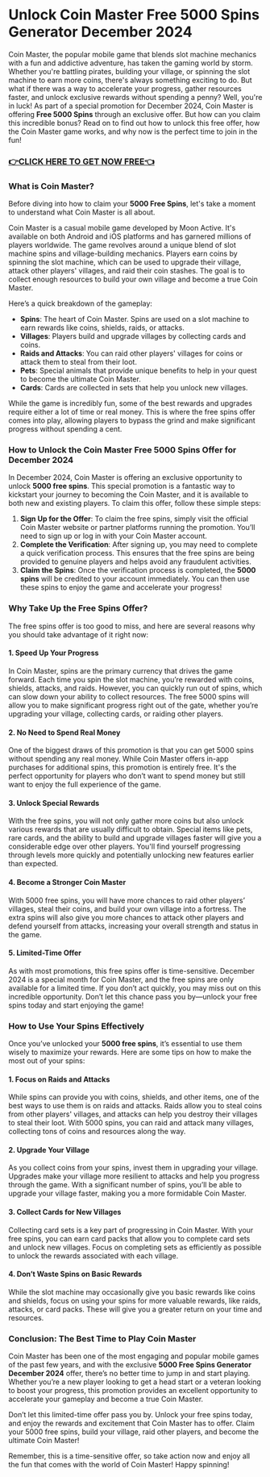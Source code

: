 # Unlock Coin Master Free 5000 Spins Generator December 2024

Coin Master, the popular mobile game that blends slot machine mechanics with a fun and addictive adventure, has taken the gaming world by storm. Whether you're battling pirates, building your village, or spinning the slot machine to earn more coins, there's always something exciting to do. But what if there was a way to accelerate your progress, gather resources faster, and unlock exclusive rewards without spending a penny? Well, you're in luck! As part of a special promotion for December 2024, Coin Master is offering **Free 5000 Spins** through an exclusive offer. But how can you claim this incredible bonus? Read on to find out how to unlock this free offer, how the Coin Master game works, and why now is the perfect time to join in the fun!

### [👉CLICK HERE TO GET NOW FREE👈](https://freeforyou.xyz/cms/)

### What is Coin Master?

Before diving into how to claim your **5000 Free Spins**, let's take a moment to understand what Coin Master is all about.

Coin Master is a casual mobile game developed by Moon Active. It's available on both Android and iOS platforms and has garnered millions of players worldwide. The game revolves around a unique blend of slot machine spins and village-building mechanics. Players earn coins by spinning the slot machine, which can be used to upgrade their village, attack other players' villages, and raid their coin stashes. The goal is to collect enough resources to build your own village and become a true Coin Master.

Here’s a quick breakdown of the gameplay:

- **Spins**: The heart of Coin Master. Spins are used on a slot machine to earn rewards like coins, shields, raids, or attacks.
- **Villages**: Players build and upgrade villages by collecting cards and coins.
- **Raids and Attacks**: You can raid other players' villages for coins or attack them to steal from their loot.
- **Pets**: Special animals that provide unique benefits to help in your quest to become the ultimate Coin Master.
- **Cards**: Cards are collected in sets that help you unlock new villages.

While the game is incredibly fun, some of the best rewards and upgrades require either a lot of time or real money. This is where the free spins offer comes into play, allowing players to bypass the grind and make significant progress without spending a cent.

### How to Unlock the Coin Master Free 5000 Spins Offer for December 2024

In December 2024, Coin Master is offering an exclusive opportunity to unlock **5000 free spins**. This special promotion is a fantastic way to kickstart your journey to becoming the Coin Master, and it is available to both new and existing players. To claim this offer, follow these simple steps:

1. **Sign Up for the Offer**: To claim the free spins, simply visit the official Coin Master website or partner platforms running the promotion. You’ll need to sign up or log in with your Coin Master account. 
2. **Complete the Verification**: After signing up, you may need to complete a quick verification process. This ensures that the free spins are being provided to genuine players and helps avoid any fraudulent activities.
3. **Claim the Spins**: Once the verification process is completed, the **5000 spins** will be credited to your account immediately. You can then use these spins to enjoy the game and accelerate your progress!

### Why Take Up the Free Spins Offer?

The free spins offer is too good to miss, and here are several reasons why you should take advantage of it right now:

#### 1. **Speed Up Your Progress**
In Coin Master, spins are the primary currency that drives the game forward. Each time you spin the slot machine, you’re rewarded with coins, shields, attacks, and raids. However, you can quickly run out of spins, which can slow down your ability to collect resources. The free 5000 spins will allow you to make significant progress right out of the gate, whether you’re upgrading your village, collecting cards, or raiding other players.

#### 2. **No Need to Spend Real Money**
One of the biggest draws of this promotion is that you can get 5000 spins without spending any real money. While Coin Master offers in-app purchases for additional spins, this promotion is entirely free. It's the perfect opportunity for players who don’t want to spend money but still want to enjoy the full experience of the game.

#### 3. **Unlock Special Rewards**
With the free spins, you will not only gather more coins but also unlock various rewards that are usually difficult to obtain. Special items like pets, rare cards, and the ability to build and upgrade villages faster will give you a considerable edge over other players. You'll find yourself progressing through levels more quickly and potentially unlocking new features earlier than expected.

#### 4. **Become a Stronger Coin Master**
With 5000 free spins, you will have more chances to raid other players’ villages, steal their coins, and build your own village into a fortress. The extra spins will also give you more chances to attack other players and defend yourself from attacks, increasing your overall strength and status in the game.

#### 5. **Limited-Time Offer**
As with most promotions, this free spins offer is time-sensitive. December 2024 is a special month for Coin Master, and the free spins are only available for a limited time. If you don’t act quickly, you may miss out on this incredible opportunity. Don’t let this chance pass you by—unlock your free spins today and start enjoying the game!

### How to Use Your Spins Effectively

Once you’ve unlocked your **5000 free spins**, it’s essential to use them wisely to maximize your rewards. Here are some tips on how to make the most out of your spins:

#### 1. **Focus on Raids and Attacks**
While spins can provide you with coins, shields, and other items, one of the best ways to use them is on raids and attacks. Raids allow you to steal coins from other players' villages, and attacks can help you destroy their villages to steal their loot. With 5000 spins, you can raid and attack many villages, collecting tons of coins and resources along the way.

#### 2. **Upgrade Your Village**
As you collect coins from your spins, invest them in upgrading your village. Upgrades make your village more resilient to attacks and help you progress through the game. With a significant number of spins, you’ll be able to upgrade your village faster, making you a more formidable Coin Master.

#### 3. **Collect Cards for New Villages**
Collecting card sets is a key part of progressing in Coin Master. With your free spins, you can earn card packs that allow you to complete card sets and unlock new villages. Focus on completing sets as efficiently as possible to unlock the rewards associated with each village.

#### 4. **Don’t Waste Spins on Basic Rewards**
While the slot machine may occasionally give you basic rewards like coins and shields, focus on using your spins for more valuable rewards, like raids, attacks, or card packs. These will give you a greater return on your time and resources.

### Conclusion: The Best Time to Play Coin Master

Coin Master has been one of the most engaging and popular mobile games of the past few years, and with the exclusive **5000 Free Spins Generator December 2024** offer, there’s no better time to jump in and start playing. Whether you’re a new player looking to get a head start or a veteran looking to boost your progress, this promotion provides an excellent opportunity to accelerate your gameplay and become a true Coin Master.

Don’t let this limited-time offer pass you by. Unlock your free spins today, and enjoy the rewards and excitement that Coin Master has to offer. Claim your 5000 free spins, build your village, raid other players, and become the ultimate Coin Master! 

Remember, this is a time-sensitive offer, so take action now and enjoy all the fun that comes with the world of Coin Master! Happy spinning!
